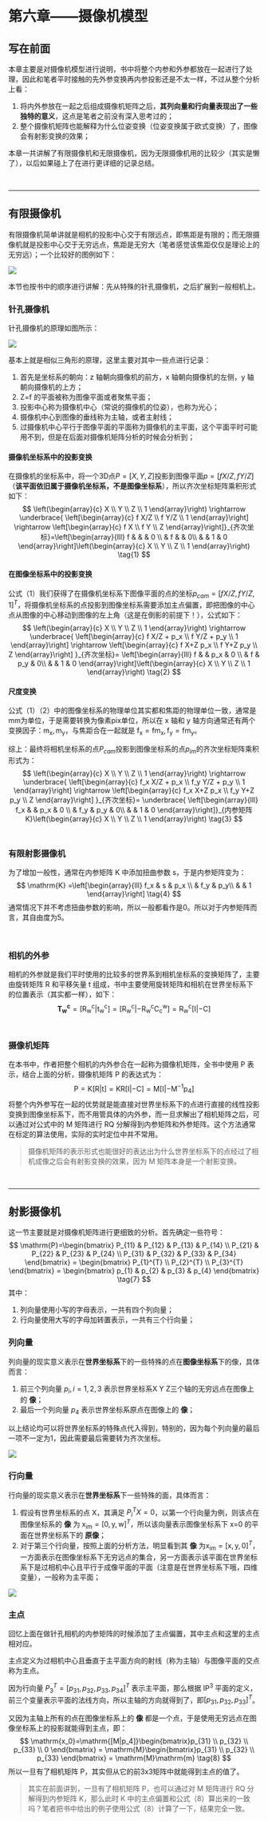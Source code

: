 # 第六章——摄像机模型

## 写在前面

本章主要是对摄像机模型进行说明，书中将整个内参和外参都放在一起进行了处理，因此和笔者平时接触的先外参变换再内参投影还是不太一样，不过从整个分析上看：

1. 将内外参放在一起之后组成摄像机矩阵之后，**其列向量和行向量表现出了一些独特的意义**，这点是笔者之前没有深入思考过的；
2. 整个摄像机矩阵也能解释为什么位姿变换（位姿变换属于欧式变换）了，图像会有射影变换的效果；

本章一共讲解了有限摄像机和无限摄像机，因为无限摄像机用的比较少（其实是懒了），以后如果碰上了在进行更详细的记录总结。

&nbsp;

----

## 有限摄像机

有限摄像机简单讲就是相机的投影中心交于有限远点，即焦距是有限的；而无限摄像机就是投影中心交于无穷远点，焦距是无穷大（笔者感觉该焦距仅仅是理论上的无穷远）；一个比较好的图例如下：

<img src="pictures/1.png">

本节也按书中的顺序进行讲解：先从特殊的针孔摄像机，之后扩展到一般相机上。

### 针孔摄像机

针孔摄像机的原理如图所示：

<img src="pictures/2.png">

基本上就是相似三角形的原理，这里主要对其中一些点进行记录：

1. 首先是坐标系的朝向：z 轴朝向摄像机的前方，x 轴朝向摄像机的左侧，y 轴朝向摄像机的上方；
2. Z=f 的平面被称为图像平面或者聚焦平面；
3. 投影中心称为摄像机中心（常说的摄像机的位姿），也称为光心；
4. 摄像机中心到图像的垂线称为主轴，或者主射线；
5. 过摄像机中心平行于图像平面的平面称为摄像机的主平面，这个平面平时可能用不到，但是在后面对摄像机矩阵分析的时候会分析到；

#### 摄像机坐标系中的投影变换

在摄像机的坐标系中，将一个3D点$P=[X,Y,Z]$投影到图像平面$p=[fX/Z, fY/Z]$（**该平面依旧属于摄像机坐标系，不是图像坐标系**），所以齐次坐标矩阵乘积形式如下：
$$
\left(\begin{array}{c}
X \\
Y \\
Z \\
1
\end{array}\right) \rightarrow
\underbrace{
\left[\begin{array}{c}
f X/Z \\
f Y/Z \\
1
\end{array}\right] \rightarrow
\left[\begin{array}{c}
f X \\
f Y \\
Z
\end{array}\right]}_{齐次坐标}=\left[\begin{array}{lll}
f & &  & 0 \\
& f &  & 0\\
& & 1 & 0
\end{array}\right]\left(\begin{array}{c}
X \\
Y \\
Z \\
1
\end{array}\right) \tag{1}
$$

#### 在图像坐标系中的投影变换

公式（1）我们获得了在摄像机坐标系下图像平面的点的坐标$p_{cam}=[fX/Z, fY/Z,1]^{T}$，将摄像机坐标系的点投影到图像坐标系需要添加主点偏置，即把图像的中心点从图像的中心移动到图像的左上角（这是在倒影的前提下！），公式如下：
$$
\left(\begin{array}{c}
X \\
Y \\
Z \\
1
\end{array}\right) \rightarrow
\underbrace{
\left[\begin{array}{c}
f X/Z + p_x \\
f Y/Z + p_y \\
1
\end{array}\right] \rightarrow
\left[\begin{array}{c}
f X+Z p_x \\
f Y+Z p_y \\
Z
\end{array}\right]
}_{齐次坐标}=
\left[\begin{array}{lll}
f & & p_x & 0 \\
& f & p_y & 0\\
& & 1 & 0
\end{array}\right]\left(\begin{array}{c}
X \\
Y \\
Z \\
1
\end{array}\right) \tag{2}
$$

#### 尺度变换

公式（1）（2）中的图像坐标系的物理单位其实都和焦距的物理单位一致，通常是mm为单位，于是需要转换为像素pix单位，所以在 x 轴和 y 轴方向通常还有两个变换因子：$\mathrm{m_x, m_y}$，与焦距合在一起就是 $\mathrm{f_x=f m_x, f_y=f m_y}$。

综上：最终将相机坐标系的点$P_{cam}$投影到图像坐标系的点$p_{im}$的齐次坐标矩阵乘积形式为：
$$
\left(\begin{array}{c}
X \\
Y \\
Z \\
1
\end{array}\right) \rightarrow
\underbrace{
\left[\begin{array}{c}
f_x X/Z + p_x \\
f_y Y/Z + p_y \\
1
\end{array}\right] \rightarrow
\left[\begin{array}{c}
f_x X+Z p_x \\
f_y Y+Z p_y \\
Z
\end{array}\right]
}_{齐次坐标}=
\underbrace{
\left[\begin{array}{lll}
f_x & & p_x & 0 \\
& f_y & p_y & 0\\
& & 1 & 0
\end{array}\right]}_{内参矩阵K}\left(\begin{array}{c}
X \\
Y \\
Z \\
1
\end{array}\right) \tag{3}
$$
&nbsp;

### 有限射影摄像机

为了增加一般性，通常在内参矩阵 K 中添加扭曲参数 s，于是内参矩阵变为：
$$
\mathrm{K} =\left[\begin{array}{lll}
f_x & s & p_x \\
& f_y & p_y\\
& & 1 
\end{array}\right] \tag{4}
$$
通常情况下并不考虑扭曲参数的影响，所以一般都看作是0。所以对于内参矩阵而言，其自由度为5。

&nbsp;

### 相机的外参

相机的外参就是我们平时使用的比较多的世界系到相机坐标系的变换矩阵了，主要由旋转矩阵 R 和平移矢量 t 组成，书中主要使用旋转矩阵和相机在世界坐标系下的位置表示（其实都一样），如下：
$$
\mathbf{T_{w}^{c}} = \mathrm{[R_{w}^{c}|t_{w}^{c}]}=\mathrm{[R_{w}^{c}|-R_{w}^{c}C_{c}^{w}]}=\mathrm{R_{w}^{c}[I|-C]} \tag{5}
$$
&nbsp;

### 摄像机矩阵

在本书中，作者把整个相机的内外参合在一起称为摄像机矩阵，全书中使用 $\mathrm{P}$ 表示，结合上面的分析，摄像机矩阵 $\mathrm{P}$ 的表达式为：
$$
\mathrm{P} = \mathrm{K[R|t]} = \mathrm{KR[I|-C]} = \mathrm{M[I|-M^{-1}p_4]} \tag{6}
$$
将整个内外参写在一起的优势就是能直接对世界坐标系下的点进行直接的线性投影变换到图像坐标系下，而不用管具体的内外参，而一旦求解出了相机矩阵之后，可以通过对公式中的 M 矩阵进行 RQ 分解得到内参矩阵和外参矩阵。这个方法通常在标定的算法使用，实际的实时定位中并不常用。

> 摄像机矩阵的表示形式也能很好的表达出为什么世界坐标系下的点经过了相机成像之后会有射影变换的效果，因为 M 矩阵本身是一个射影变换。

&nbsp;

----

## 射影摄像机

这一节主要就是对摄像机矩阵进行更细致的分析。首先确定一些符号：
$$
\mathrm{P}=\begin{bmatrix} P_{11} & P_{12} & P_{13} & P_{14} \\ P_{21} & P_{22} & P_{23} & P_{24} \\ P_{31} & P_{32} & P_{33} & P_{34} \end{bmatrix} = \begin{bmatrix} P_{1}^{T} \\ P_{2}^{T} \\ P_{3}^{T} \end{bmatrix} = \begin{bmatrix} p_{1} & p_{2} & p_{3} & p_{4} \end{bmatrix} \tag{7}
$$
其中：

1. 列向量使用小写的字母表示，一共有四个列向量；
2. 行向量使用大写的字母加转置表示，一共有三个行向量；

### 列向量

列向量的现实意义表示在**世界坐标系**下的一些特殊的点在**图像坐标系**下的像，具体而言：

1. 前三个列向量 $p_{i},i=1,2,3$ 表示世界坐标系X Y Z三个轴的无穷远点在图像上的 **像**；
2. 最后一个列向量 $p_4$ 表示世界坐标系原点在图像上的 **像**；

以上结论均可以将世界坐标系的特殊点代入得到，特别的，因为每个列向量的最后一项不一定为1，因此需要最后需要转为齐次坐标。

<img src="pictures/3.png">

### 行向量

行向量的现实意义表示在**世界坐标系**下一些特殊的面，具体而言：

1. 假设有世界坐标系的点 X，其满足 $P_{i}^{T}X=0$，以第一个行向量为例，则该点在图像坐标系的 **像** 为 $\mathrm{x_{im}=[0, y, w]}^{T}$，所以该向量表示图像坐标系下 x=0 的平面在世界坐标系下的 **原像**；
2. 对于第三个行向量，按照上面的分析方法，明显看到其 **像** 为$\mathrm{x_{im}=[x, y, 0]}^{T}$，一方面表示在图像坐标系下无穷远点的集合，另一方面表示该平面在世界坐标系下是过相机中心且平行于成像平面的平面（注意是在世界坐标系下哦，四维变量），一般称为主平面；

<img src="pictures/4.png">

### 主点

回忆上面在做针孔相机的内参矩阵的时候添加了主点偏置，其中主点和这里的主点相对应。

主点定义为过相机中心且垂直于主平面方向的射线（称为主轴）与图像平面的交点称为主点。

因为行向量 $P_{3}^{T}=[p_{31}, p_{32}, p_{33}, p_{34}]^{T}$ 表示主平面，那么根据 $\mathrm{IP^{3}}$ 平面的定义，前三个变量表示平面的法线方向，所以主轴的方向就得到了，即$[p_{31}, p_{32}, p_{33}]^{T}$。

又因为主轴上所有的点在图像坐标系上的 **像** 都是一个点，于是使用无穷远点在图像坐标系上的投影就能得到主点，即：
$$
\mathrm{x_0}=\mathrm{[M|p_4]}\begin{bmatrix}p_{31} \\ p_{32} \\ p_{33} \\ 0 \end{bmatrix} = \mathrm{M}\begin{bmatrix}p_{31} \\ p_{32} \\ p_{33} \end{bmatrix} = \mathrm{M}\mathrm{m} \tag{8}
$$
所以一旦有了相机矩阵 P，其实但从它的前3x3矩阵中就能得到主点的值了。

> 其实在前面讲到，一旦有了相机矩阵 P，也可以通过对 M 矩阵进行 RQ 分解得到内参矩阵 K，那么此时 K 中的主点偏置和公式（8）算出来的一致吗？笔者把书中给出的例子使用公式（8）计算了一下，结果完全一致。